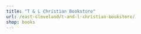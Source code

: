 ```yaml
---
title: "T & L Christian Bookstore"
url: /east-cleveland/t-and-l-christian-bookstore/
shop: books
---
```


